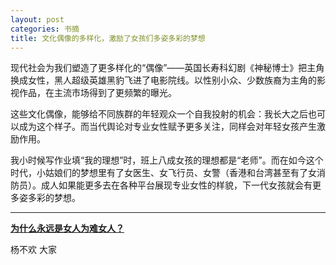 ```yaml
---
layout: post
categories: 书摘
title: 文化偶像的多样化，激励了女孩们多姿多彩的梦想
---
```


现代社会为我们塑造了更多样化的“偶像”——英国长寿科幻剧《神秘博士》把主角换成女性，黑人超级英雄黑豹飞进了电影院线。以性别小众、少数族裔为主角的影视作品，在主流市场得到了更频繁的曝光。

这些文化偶像，能够给不同族群的年轻观众一个自我投射的机会：我长大之后也可以成为这个样子。而当代舆论对专业女性赋予更多关注，同样会对年轻女孩产生激励作用。

我小时候写作业填“我的理想”时，班上八成女孩的理想都是“老师”。而在如今这个时代，小姑娘们的梦想里有了女医生、女飞行员、女警（香港和台湾甚至有了女消防员）。成人如果能更多去在各种平台展现专业女性的样貌，下一代女孩就会有更多姿多彩的梦想。

---

**[为什么永远是女人为难女人？](https://mp.weixin.qq.com/s/wEPwZIIo8oInaWzMkEicAA)**

杨不欢 大家